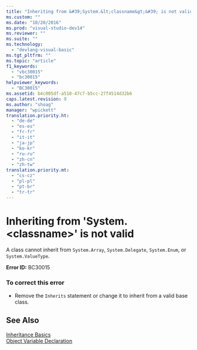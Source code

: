 ```yaml
---
title: "Inheriting from &#39;System.&lt;classname&gt;&#39; is not valid | testtitle"
ms.custom: ""
ms.date: "10/20/2016"
ms.prod: "visual-studio-dev14"
ms.reviewer: ""
ms.suite: ""
ms.technology: 
  - "devlang-visual-basic"
ms.tgt_pltfrm: ""
ms.topic: "article"
f1_keywords: 
  - "vbc30015"
  - "bc30015"
helpviewer_keywords: 
  - "BC30015"
ms.assetid: b4c005df-a510-47c7-b5cc-27f4514d32b6
caps.latest.revision: 9
ms.author: "shoag"
manager: "wpickett"
translation.priority.ht: 
  - "de-de"
  - "es-es"
  - "fr-fr"
  - "it-it"
  - "ja-jp"
  - "ko-kr"
  - "ru-ru"
  - "zh-cn"
  - "zh-tw"
translation.priority.mt: 
  - "cs-cz"
  - "pl-pl"
  - "pt-br"
  - "tr-tr"
---
```

# Inheriting from &#39;System.&lt;classname&gt;&#39; is not valid
A class cannot inherit from `System.Array`, `System.Delegate`, `System.Enum`, or `System.ValueType`.  
  
 **Error ID:** BC30015  
  
### To correct this error  
  
-   Remove the `Inherits` statement or change it to inherit from a valid base class.  
  
## See Also  
 [Inheritance Basics](../Topic/Inheritance%20Basics%20\(Visual%20Basic\).md)   
 [Object Variable Declaration](../Topic/Object%20Variable%20Declaration%20\(Visual%20Basic\).md)